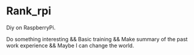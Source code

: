 # Rank_rpi
Diy on RaspberryPi.

Do something interesting &&
Basic training &&
Make summary of the past work experience &&
Maybe I can change the world.
